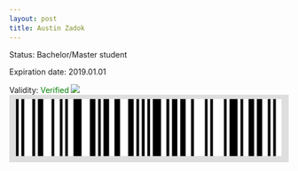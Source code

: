 ```yaml
---
layout: post
title: Austin Zadok
---
```


Status: Bachelor/Master student

Expiration date: 2019.01.01

Validity: <font color="green"> Verified</font> 
![](/members/img/Austin_Zadok.png)
![](/members/img/bar.png)
